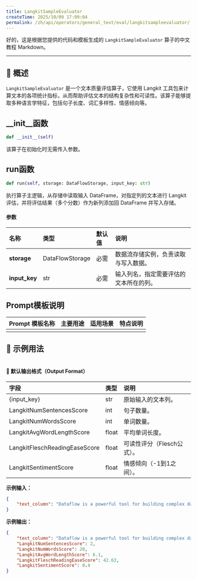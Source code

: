 ```yaml
---
title: LangkitSampleEvaluator
createTime: 2025/10/09 17:09:04
permalink: /zh/api/operators/general_text/eval/langkitsampleevaluator/
---
```


好的，这是根据您提供的代码和模板生成的 `LangkitSampleEvaluator` 算子的中文教程 Markdown。

---

## 📘 概述

`LangkitSampleEvaluator` 是一个文本质量评估算子，它使用 Langkit 工具包来计算文本的各项统计指标，从而帮助评估文本的结构复杂性和可读性。该算子能够提取多种语言学特征，包括句子长度、词汇多样性、情感倾向等。

## __init__函数

```python
def __init__(self)
```

该算子在初始化时无需传入参数。

## run函数

```python
def run(self, storage: DataFlowStorage, input_key: str)
```
执行算子主逻辑，从存储中读取输入 DataFrame，对指定列的文本进行 Langkit 评估，并将评估结果（多个分数）作为新列添加回 DataFrame 并写入存储。

#### 参数
| 名称 | 类型 | 默认值 | 说明 |
| :------------- | :---------------- | :---------------- | :----------------- |
| **storage** | DataFlowStorage | 必需 | 数据流存储实例，负责读取与写入数据。 |
| **input_key** | str | 必需 | 输入列名，指定需要评估的文本所在的列。 |

## Prompt模板说明
| Prompt 模板名称 | 主要用途 | 适用场景 | 特点说明 |
| -------------------------------- | ------------- | ----------------------- | ----------------------------------------------------- |
| | | | |

## 🧠 示例用法

```python

```

#### 🧾 默认输出格式（Output Format）
| 字段 | 类型 | 说明 |
| :------------------------------ | :---- | :--------------------------------- |
| {input_key} | str | 原始输入的文本列。 |
| LangkitNumSentencesScore | int | 句子数量。 |
| LangkitNumWordsScore | int | 单词数量。 |
| LangkitAvgWordLengthScore | float | 平均单词长度。 |
| LangkitFleschReadingEaseScore | float | 可读性评分（Flesch公式）。 |
| LangkitSentimentScore | float | 情感倾向（-1到1之间）。 |

**示例输入：**

```json
{
    "text_column": "Dataflow is a powerful tool for building complex data processing pipelines. It simplifies development and enhances reusability."
}
```

**示例输出：**

```json
{
    "text_column": "Dataflow is a powerful tool for building complex data processing pipelines. It simplifies development and enhances reusability.",
    "LangkitNumSentencesScore": 2,
    "LangkitNumWordsScore": 20,
    "LangkitAvgWordLengthScore": 6.1,
    "LangkitFleschReadingEaseScore": 42.63,
    "LangkitSentimentScore": 0.4
}
```
